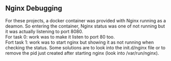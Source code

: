 ## Nginx Debugging
For these projects, a docker container was provided with Nginx running as a deamon.
So entering the container, Nginx status was one of not running but it was actually listening to port 8080.  
For task 0: work was to make it listen to port 80 too.  
Fort task 1: work was to start nginx but showing it as not running when checking the status. Some solutions are to look into the init.d/nginx file or to remove the pid just created after starting nginx (look into /var/run/nginx).  
